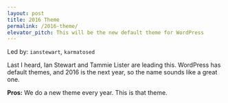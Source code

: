 ```yaml
---
layout: post
title: 2016 Theme
permalink: /2016-theme/
elevator_pitch: This will be the new default theme for WordPress
---
```


Led by: `ianstewart`, `karmatosed`

Last I heard, Ian Stewart and Tammie Lister are leading this. WordPress has
default themes, and 2016 is the next year, so the name sounds like a great one.

**Pros:** We do a new theme every year. This is that theme.